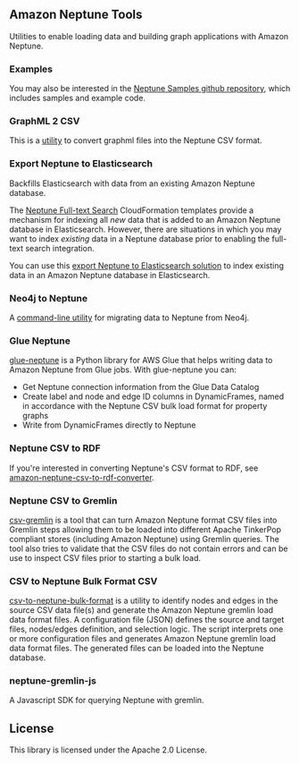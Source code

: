 ## Amazon Neptune Tools

Utilities to enable loading data and building graph applications with Amazon Neptune.

### Examples

You may also be interested in the [Neptune Samples github repository](https://github.com/aws-samples/amazon-neptune-samples), which includes samples and example code.

### GraphML 2 CSV
This is a [utility](graphml2csv/README.md) to convert graphml files into the Neptune CSV format.

### Export Neptune to Elasticsearch
Backfills Elasticsearch with data from an existing Amazon Neptune database.

The [Neptune Full-text Search](https://docs.aws.amazon.com/neptune/latest/userguide/full-text-search-cfn-create.html) CloudFormation templates provide a mechanism for indexing all _new_ data that is added to an Amazon Neptune database in Elasticsearch. However, there are situations in which you may want to index _existing_ data in a Neptune database prior to enabling the full-text search integration.

You can use this [export Neptune to Elasticsearch solution](export-neptune-to-elasticsearch/) to index existing data in an Amazon Neptune database in Elasticsearch.

### Neo4j to Neptune
A [command-line utility](neo4j-to-neptune/readme.md) for migrating data to Neptune from Neo4j.

### Glue Neptune

[glue-neptune](glue-neptune/) is a Python library for AWS Glue that helps writing data to Amazon Neptune from Glue jobs. With glue-neptune you can:
* Get Neptune connection information from the Glue Data Catalog
* Create label and node and edge ID columns in DynamicFrames, named in accordance with the Neptune CSV bulk load format for property graphs
* Write from DynamicFrames directly to Neptune

### Neptune CSV to RDF

If you're interested in converting Neptune's CSV format to RDF, see [amazon-neptune-csv-to-rdf-converter](https://github.com/aws/amazon-neptune-csv-to-rdf-converter).

### Neptune CSV to Gremlin

[csv-gremlin](csv-gremlin/README.md) is a tool that can turn Amazon Neptune format CSV files into Gremlin steps allowing them to be loaded into different Apache TinkerPop compliant stores (including Amazon Neptune) using Gremlin queries. The tool also tries to validate that the CSV files do not contain errors and can be use to inspect CSV files prior to starting a bulk load.

### CSV to Neptune Bulk Format CSV

[csv-to-neptune-bulk-format](csv-to-neptune-bulk-format/README.md) is a utility to identify nodes and edges in the source CSV data file(s) and generate the Amazon Neptune gremlin load data format files. A configuration file (JSON) defines the source and target files, nodes/edges definition, and selection logic. The script interprets one or more configuration files and generates Amazon Neptune gremlin load data format files. The generated files can be loaded into the Neptune database.

### neptune-gremlin-js

A Javascript SDK for querying Neptune with gremlin.

## License

This library is licensed under the Apache 2.0 License. 
